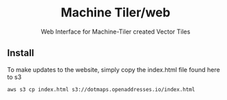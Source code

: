 <h1 align='center'>Machine Tiler/web</h1>

<p align='center'>Web Interface for Machine-Tiler created Vector Tiles</p>

## Install

To make updates to the website, simply copy the index.html file found here to s3

```
aws s3 cp index.html s3://dotmaps.openaddresses.io/index.html
```


